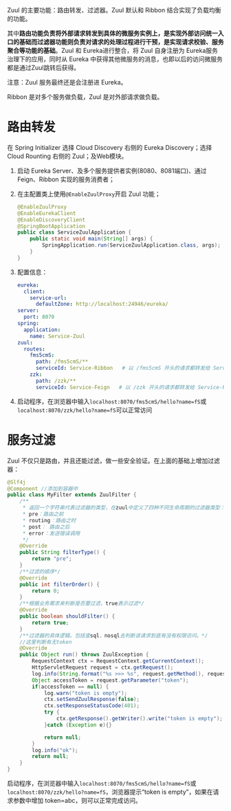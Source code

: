 Zuul 的主要功能：路由转发、过滤器。Zuul 默认和 Ribbon 结合实现了负载均衡的功能。

其中**路由功能负责将外部请求转发到具体的微服务实例上，是实现外部访问统一入口的基础而过滤器功能则负责对请求的处理过程进行干预，是实现请求校验、服务聚合等功能的基础**。Zuul 和 Eureka进行整合，将 Zuul 自身注册为 Eureka服务治理下的应用，同时从 Eureka 中获得其他微服务的消息，也即以后的访问微服务都是通过Zuul跳转后获得。

注意：Zuul 服务最终还是会注册进 Eureka。

Ribbon 是对多个服务做负载，Zuul 是对外部请求做负载。

# 路由转发

在 Spring Initializer 选择 Cloud Discovery 右侧的 Eureka Discovery；选择 Cloud Rounting 右侧的 Zuul；及Web模块。

1. 启动 Eureka Server、及多个服务提供者实例(8080、8081端口)、通过 Feign、Ribbon 实现的服务消费者；

2. 在主配置类上使用`@EnableZuulProxy`开启 Zuul 功能；

   ```java
   @EnableZuulProxy
   @EnableEurekaClient
   @EnableDiscoveryClient
   @SpringBootApplication
   public class ServiceZuulApplication {
       public static void main(String[] args) {
           SpringApplication.run(ServiceZuulApplication.class, args);
       }
   }
   ```

3. 配置信息：

   ```yaml
   eureka:
     client:
       service-url:
         defaultZone: http://localhost:24946/eureka/
   server:
     port: 8070
   spring:
     application:
       name: Service-Zuul
   zuul:
     routes:
       fms5cmS:
         path: /fms5cmS/**
         serviceId: Service-Ribbon   # 以 /fms5cmS 开头的请求都转发给 Service-Ribbon 服务
       zzk:
         path: /zzk/**
         serviceId: Service-Feign   # 以 /zzk 开头的请求都转发给 Service-Feign 服务
   ```

4. 启动程序，在浏览器中输入`localhost:8070/fms5cmS/hello?name=fS`或`localhost:8070/zzk/hello?name=fS`可以正常访问



# 服务过滤

Zuul 不仅只是路由，并且还能过滤，做一些安全验证。在上面的基础上增加过滤器：

```java
@Slf4j
@Component //添加到容器中
public class MyFilter extends ZuulFilter {
    /**
     * 返回一个字符串代表过滤器的类型，在zuul中定义了四种不同生命周期的过滤器类型：
     * pre：路由之前
	 * routing：路由之时
     * post： 路由之后
     * error：发送错误调用
     */
    @Override
    public String filterType() {
        return "pre";
    }
	/**过滤的顺序*/
    @Override
    public int filterOrder() {
        return 0;
    }
	/**根据业务需求来判断是否要过滤，true表示过滤*/
    @Override
    public boolean shouldFilter() {
        return true;
    }
	/**过滤器的具体逻辑。包括查sql，nosql去判断该请求到底有没有权限访问。*/
    //这里判断有无token
    @Override
    public Object run() throws ZuulException {
        RequestContext ctx = RequestContext.getCurrentContext();
        HttpServletRequest request = ctx.getRequest();
        log.info(String.format("%s >>> %s", request.getMethod(), request.getRequestURL().toString()));
        Object accessToken = request.getParameter("token");
        if(accessToken == null) {
            log.warn("token is empty");
            ctx.setSendZuulResponse(false);
            ctx.setResponseStatusCode(401);
            try {
                ctx.getResponse().getWriter().write("token is empty");
            }catch (Exception e){}

            return null;
        }
        log.info("ok");
        return null;
    }
}
```

启动程序，在浏览器中输入`localhost:8070/fms5cmS/hello?name=fS`或`localhost:8070/zzk/hello?name=fS`，浏览器提示“token is empty”，如果在请求参数中增加 token=abc，则可以正常完成访问。

